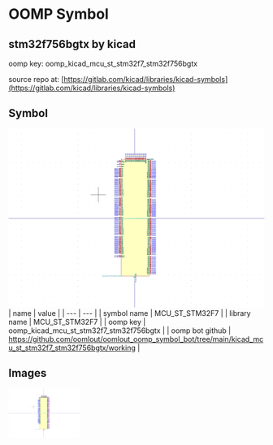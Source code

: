 # OOMP Symbol  
## stm32f756bgtx  by kicad  
  
oomp key: oomp_kicad_mcu_st_stm32f7_stm32f756bgtx  
  
source repo at: [https://gitlab.com/kicad/libraries/kicad-symbols](https://gitlab.com/kicad/libraries/kicad-symbols)  
## Symbol  
  
[![working.png](working_600.png)](working.png)  
| name | value | 
| --- | --- | 
| symbol name | MCU_ST_STM32F7 | 
| library name | MCU_ST_STM32F7 | 
| oomp key | oomp_kicad_mcu_st_stm32f7_stm32f756bgtx | 
| oomp bot github | https://github.com/oomlout/oomlout_oomp_symbol_bot/tree/main/kicad_mcu_st_stm32f7_stm32f756bgtx/working | 
## Images  
  
[![working.png](working_140.png)](working.png)  
